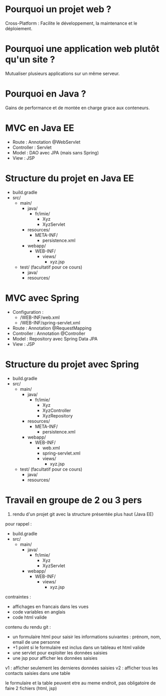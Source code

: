 
# Pourquoi un projet web ?

Cross-Platform : Facilite le développement, la maintenance et le déploiement.

# Pourquoi une application web plutôt qu'un site ?

Mutualiser plusieurs applications sur un même serveur.

# Pourquoi en Java ?

Gains de performance et de montée en charge grace aux conteneurs.

# MVC en Java EE

* Route : Annotation @WebServlet
* Controller : Servlet
* Model : DAO avec JPA (mais sans Spring)
* View : JSP

# Structure du projet en Java EE

* build.gradle
* src/
  * main/
    * java/
      * fr/imie/
        * Xyz
        * XyzServlet
    * resources/
      * META-INF/
        * persistence.xml
    * webapp/
      * WEB-INF/
        * views/
          * xyz.jsp
  * test/ (facultatif pour ce cours)
    * java/
    * resources/

# MVC avec Spring

* Configuration : 
  * /WEB-INF/web.xml
  * /WEB-INF/spring-servlet.xml
* Route : Annotation @RequestMapping
* Controller : Annotation @Controller
* Model : Repository avec Spring Data JPA
* View : JSP

# Structure du projet avec Spring

* build.gradle
* src/
  * main/
    * java/
      * fr/imie/
        * Xyz
        * XyzController
        * XyzRepository
    * resources/
      * META-INF/
        * persistence.xml
    * webapp/
      * WEB-INF/
        * web.xml
        * spring-servlet.xml
        * views/
          * xyz.jsp
  * test/ (facultatif pour ce cours)
    * java/
    * resources/

# Travail en groupe de 2 ou 3 pers

1) rendu d'un projet git avec la structure présentée plus haut (Java EE)

pour rappel : 

* build.gradle
* src/
  * main/
    * java/
      * fr/imie/
        * Xyz
        * XyzServlet
    * webapp/
      * WEB-INF/
        * views/
          * xyz.jsp

contraintes : 
* affichages en francais dans les vues
* code variables en anglais
* code html valide

contenu du rendu git : 
* un formulaire html pour saisir les informations suivantes : 
prénom, nom, email de une personne
* +1 point si le formulaire est inclus dans un tableau et html valide
* une servlet pour exploiter les données saisies
* une jsp pour afficher les données saisies

v1 : afficher seulement les dernieres données saisies
v2 : afficher tous les contacts saisies dans une table

le formulaire et la table peuvent etre au meme endroit, pas obligatoire de faire 2 fichiers (html, jsp)
